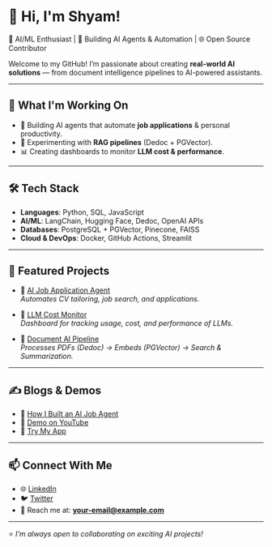 # 👋 Hi, I'm Shyam!

🚀 AI/ML Enthusiast | 🤖 Building AI Agents & Automation | 🌐 Open Source Contributor  

Welcome to my GitHub! I’m passionate about creating **real-world AI solutions** — from document intelligence pipelines to AI-powered assistants.  

---

## 🔭 What I'm Working On
- 🧠 Building AI agents that automate **job applications** & personal productivity.  
- 📂 Experimenting with **RAG pipelines** (Dedoc + PGVector).  
- 📊 Creating dashboards to monitor **LLM cost & performance**.  

---

## 🛠️ Tech Stack
- **Languages**: Python, SQL, JavaScript  
- **AI/ML**: LangChain, Hugging Face, Dedoc, OpenAI APIs  
- **Databases**: PostgreSQL + PGVector, Pinecone, FAISS  
- **Cloud & DevOps**: Docker, GitHub Actions, Streamlit  

---

## 🌟 Featured Projects
- 🔹 [AI Job Application Agent](https://github.com/yourusername/ai-job-agent)  
  *Automates CV tailoring, job search, and applications.*  

- 🔹 [LLM Cost Monitor](https://github.com/yourusername/llm-cost-monitor)  
  *Dashboard for tracking usage, cost, and performance of LLMs.*  

- 🔹 [Document AI Pipeline](https://github.com/yourusername/document-ai-pipeline)  
  *Processes PDFs (Dedoc) → Embeds (PGVector) → Search & Summarization.*  

---

## ✍️ Blogs & Demos
- 📖 [How I Built an AI Job Agent](https://medium.com/your-link)  
- 🎥 [Demo on YouTube](https://youtube.com/your-link)  
- 🚀 [Try My App](https://huggingface.co/spaces/your-link)  

---

## 📫 Connect With Me
- 🌐 [LinkedIn](https://linkedin.com/in/your-link)  
- 🐦 [Twitter](https://x.com/your-link)  
- 💌 Reach me at: **your-email@example.com**  

---
⭐️ *I’m always open to collaborating on exciting AI projects!*  
